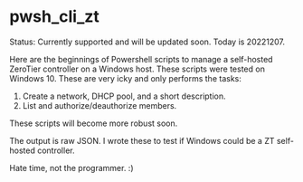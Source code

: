 # pwsh_cli_zt

Status: Currently supported and will be updated soon. Today is 20221207.

Here are the beginnings of Powershell scripts to manage a self-hosted ZeroTier controller on a Windows host.  These scripts were tested on Windows 10.  These are very icky and only performs the tasks:

1. Create a network, DHCP pool, and a short description.
2. List and authorize/deauthorize members.

These scripts will become more robust soon.

The output is raw JSON.  I wrote these to test if Windows could be a ZT self-hosted controller.

Hate time, not the programmer. :)
